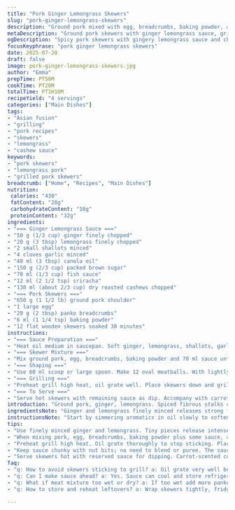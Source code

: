 ```yaml
---
title: "Pork Ginger Lemongrass Skewers"
slug: "pork-ginger-lemongrass-skewers"
description: "Ground pork mixed with egg, breadcrumbs, baking powder, and a spicy gingery lemongrass sauce. Skewered on soaked wooden sticks. Grilled till browned. Served with a chunky nutty dipping sauce with roasted cashews, fish sauce, garlic, sambal oelek, and brown sugar. The sauce is first simmered to blend the sharp aromatics and sweet heat. Skewers grilled over hot grill, turning multiple times, crisp exterior with juicy interior. Serve alongside herbed cabbage corn salad and carrot juice couscous for texture contrast and vibrant flavors. Balanced salty, sweet, spicy, crunchy, and fresh elements."
metaDescription: "Ground pork skewers with ginger lemongrass sauce, grilled crisp, served with nutty dipping sauce, carrot couscous, and herby cabbage salad. Rich, spicy, crunchy."
ogDescription: "Spicy pork skewers with gingery lemongrass sauce and chunky cashew dip. Grilled, juicy, with fresh herb salad and carrot couscous. Texture and flavor pop."
focusKeyphrase: "pork ginger lemongrass skewers"
date: 2025-07-28
draft: false
image: pork-ginger-lemongrass-skewers.jpg
author: "Emma"
prepTime: PT50M
cookTime: PT20M
totalTime: PT1H10M
recipeYield: "4 servings"
categories: ["Main Dishes"]
tags:
- "Asian fusion"
- "grilling"
- "pork recipes"
- "skewers"
- "lemongrass"
- "cashew sauce"
keywords:
- "pork skewers"
- "lemongrass pork"
- "grilled pork skewers"
breadcrumb: ["Home", "Recipes", "Main Dishes"]
nutrition: 
 calories: "430"
 fatContent: "28g"
 carbohydrateContent: "18g"
 proteinContent: "32g"
ingredients:
- "=== Ginger Lemongrass Sauce ==="
- "50 g (1/3 cup) ginger finely chopped"
- "20 g (3 tbsp) lemongrass finely chopped"
- "2 small shallots minced"
- "4 cloves garlic minced"
- "40 ml (3 tbsp) canola oil"
- "150 g (2/3 cup) packed brown sugar"
- "70 ml (1/3 cup) fish sauce"
- "12 ml (2 1/2 tsp) sriracha"
- "130 ml (about 2/3 cup) dry roasted cashews chopped"
- "=== Pork Skewers ==="
- "650 g (1 1/2 lb) ground pork shoulder"
- "1 large egg"
- "20 g (2 tbsp) panko breadcrumbs"
- "6 ml (1 1/4 tsp) baking powder"
- "12 flat wooden skewers soaked 30 minutes"
instructions:
- "=== Sauce Preparation ==="
- "Heat oil medium in saucepan. Soft ginger, lemongrass, shallots, garlic 4 minutes. Add brown sugar, cook 2 more minutes until syrupy. Pour in fish sauce, sriracha, toss in chopped cashews last. Boil briefly then simmer 3 minutes. Set aside off heat."
- "=== Skewer Mixture ==="
- "Mix ground pork, egg, breadcrumbs, baking powder and 70 ml sauce until sticky but manageable."
- "=== Shaping ==="
- "Use 60 ml scoop or large spoon. Make 12 oval meatballs. With lightly oiled hands, mold each around wooden stick as tight sausage shape. Place on plate."
- "=== Grilling ==="
- "Preheat grill high heat, oil grate well. Place skewers down and grill 5 minutes per side, rotating often for charred blistered crust all round. Total about 18-20 minutes."
- "=== To Serve ==="
- "Serve hot skewers with remaining sauce as dip. Accompany with carrot-scented couscous and herb corn cabbage salad."
introduction: "Ground pork, ginger, lemongrass. Spiced fibrous stalks chopped tiny. Aromatics punchy. Fish sauce salty umami swirl. Sweet brown sugar, smoky heat from chili. Nuts for crunch, texture breaks. Shoulder pork juicy, binds with egg and breadcrumbs. Baking powder lightens mix. Form tight sausages on sticks soaked water keeps wood from burning. Grill hot, watch closely. Brown, crisp, juicy inside. Dipping sauce thick, sticky with bits of cashews. Serve with bright vegetable salads, herby crunch cutting richness. Couscous fluffy, carrot juice adds subtle sweetness plus moist texture. Everything tuned."
ingredientsNote: "Ginger and lemongrass finely minced releases strong flavors, key for sauce. Adjust heat with sriracha depending on spice tolerance. Fish sauce adds savory depth but balance with brown sugar’s sweetness to avoid overpowering salt. Use roasted cashews for toasty nutty note instead of raw. Panko breadcrumbs lighter than regular, keep sausage tender. Baking powder added carefully; too much changes texture negatively. Soak skewers minimum 30 minutes to stop burning, wood must be wet throughout grilling. Egg binds; don’t overmix or tough. Ground pork shoulder preferred for fat content and tenderness."
instructionsNote: "Start by simmering aromatics in oil slowly to soften but not brown. Sugar dissolves then caramelizes slightly with garlic and shallots in pot. Add liquids last then boil off some water for thickness. Let sauce rest for flavors to meld. Mix meat lightly but thoroughly with egg and dry ingredients so it sticks. Scoop portions with ice cream scoop for uniform size. Oil hands to avoid sticking. Form sausage shape snug on bamboo sticks. Preheat grill to high, down oil grate to prevent sticking and flare-ups. Turn skewers multiple times to ensure even cooking and charred crust. Don’t rush flipping or meat will stick and break. Serve immediately with reserved sauce warm or room temp for dipping."
tips:
- "Use finely minced ginger and lemongrass. Tiny pieces release intense flavor needed for sauce. Don’t skip slow sautéing aromatics in canola oil; it softens but avoid browning to keep balance. Brown sugar adds caramel sweetness but cook it until syrupy not burnt. Add fish sauce and sriracha at end. Toss in chopped roasted cashews right before simmer stops sauce getting too smooth or oily. This keeps texture chunky."
- "When mixing pork, egg, breadcrumbs, baking powder plus some sauce, avoid overmixing. Sticky but still manageable consistency makes shaping easier and keeps meat tender. Scoop uniform portions; size affects cooking time. Lightly oil hands before shaping sausage forms around soaked wooden skewers. Soaking prevents burning on grill. Keep meat tight and snug on stick to avoid falling apart when flipping often."
- "Preheat grill high heat. Oil grate thoroughly to stop sticking. Place skewers down carefully. Rotate often, about five minutes per side. Charred, blistered crust all around needed; watch flare-ups. Don’t rush flipping or push meat forcibly; prevents breaking. Total grilling about 18 to 20 minutes depending on thickness. Thicker shapes need slightly more time. Rest skewers briefly off heat before serving to distribute juices."
- "Keep sauce chunky with nut bits; no need to blend or puree. The sauce should be thick, sticky with visible cashew pieces for contrast against smooth coating on meat. If sauce thins out too much during simmer, can reduce longer or add more chopped nuts. Adjust sriracha quantity based on preferred heat level; milder or hotter possible by swapping sambal oelek instead. Brown sugar balances fish sauce saltiness; tweak if too salty."
- "Serve skewers hot with reserved sauce for dipping. Carrot-scented couscous adds subtle sweetness, moisture, and fluffy texture. Herb cabbage corn salad brings fresh crunch, slight bitterness, contrast against pork richness. Garnish with fresh herbs like coriander or mint for brightness. The balance between salty, sweet, spicy, crunchy, and fresh elements makes each bite complex but approachable. Don't overload but keep all parts visible on plate."
faq:
- "q: How to avoid skewers sticking to grill? a: Oil grate very well before heating. Soak wooden sticks for 30+ minutes so they don’t burn and crack, causing sticking. Turn skewers gently and often for even cooking. Avoid pushing or scraping hard. Medium-high heat not too low keeps crust without tearing."
- "q: Can I make sauce ahead? a: Yes. Sauce can cool and store refrigerated 2-3 days. Flavors meld better after resting. Reheat gently without high boil. Add chopped cashews fresh or before reheating to keep crunch. Swap fish sauce type if sensitive to saltiness, balance with brown sugar."
- "q: What if meat mixture too wet or dry? a: If too wet add more panko breadcrumbs little by little, mix gently, avoids dense meat. Too dry means pork might be lean or egg underused, add splash of sauce or a little water. Baking powder lightens texture but too much creates off mouthfeel, measure precisely."
- "q: How to store and reheat leftovers? a: Wrap skewers tightly, fridge up to 3 days. Reheat in oven or grill to keep exterior crispy, microwave makes soggy. Sauce separate or mixed in, rewarm gently on stovetop. Can freeze cooked skewers in airtight bags, defrost overnight fridge before reheating hot."

---
```

